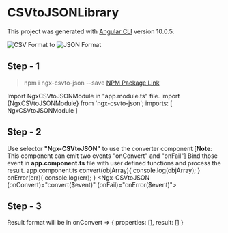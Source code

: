 # CSVtoJSONLibrary

This project was generated with [Angular CLI](https://github.com/angular/angular-cli) version 10.0.5.

![CSV Format](https://img.icons8.com/officel/48/000000/csv.png "CSV Format") to ![JSON Format](https://img.icons8.com/office/16/000000/json.png "JSON Format")

## Step - 1

> npm i ngx-csvto-json --save
[NPM Package Link](https://www.npmjs.com/package/ngx-csvto-json "ngx-csvto-json")

Import NgxCSVtoJSONModule in "app.module.ts" file.
import {NgxCSVtoJSONModule} from 'ngx-csvto-json';
 imports: [
    NgxCSVtoJSONModule
  ]

## Step - 2
Use selector **"Ngx-CSVtoJSON"** to use the converter component [**Note**: This component can emit two events "onConvert" and "onFail"]
Bind those event in **app.component.ts** file with user defined functions and process the result.
app.component.ts
  convert(objArray){
   console.log(objArray);
  }
  onError(err){
    console.log(err);
  }
<Ngx-CSVtoJSON (onConvert)="convert($event)" (onFail)="onError($event)"></Ngx-CSVtoJSON>

## Step - 3
Result format will be in 
onConvert => 
{
 properties: [],
 result: []
}

